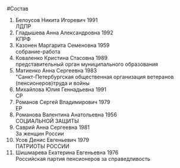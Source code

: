 #Состав
1. Белоусов Никита Игоревич 1991   
    ЛДПР
2. Гладышева Анна Александровна 1992   
    КПРФ
3. Казонен Маргарита Семеновна 1959   
    собрание-работа
4. Коваленко Кристина Стасовна 1989   
    представительный орган муниципального образования
5. Матиенко Анна Сергеевна 1983   
    "Санкт-Петербургская общественная организация ветеранов (пенсионеров)труда и войны
6. Михайлова Юлия Геннадьевна 1991   
    СР
7. Романов Сергей Владимирович 1979   
    ЕР
8. Романова Валентина Анатольевна 1956   
    СОЦИАЛЬНОЙ ЗАЩИТЫ
9. Саврий Анна Сергеевна 1981   
    За женщин России
10. Усов Денис Евгеньевич 1979   
    ПАТРИОТЫ РОССИИ
11. Шишмарева Екатерина Евгеньевна 1976   
    Российская партия пенсионеров за справедливость
